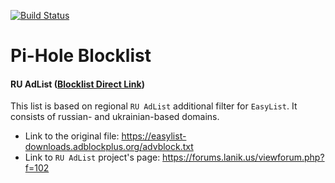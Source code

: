 [![Build Status](https://travis-ci.com/aleksey-suprun/pi-hole-blocklist.svg?branch=master)](https://travis-ci.com/aleksey-suprun/pi-hole-blocklist)

# Pi-Hole Blocklist

#### RU AdList ([Blocklist Direct Link](https://github.com/aleksey-suprun/pi-hole-blocklist/releases/latest/download/blocklist-ru.txt "RU AdList"))

This list is based on regional `RU AdList` additional filter for `EasyList`.
It consists of russian- and ukrainian-based domains.
- Link to the original file: https://easylist-downloads.adblockplus.org/advblock.txt
- Link to `RU AdList` project's page: https://forums.lanik.us/viewforum.php?f=102
